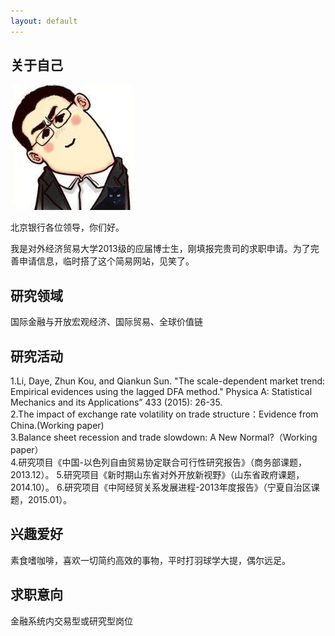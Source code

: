 ```yaml
---
layout: default
---
```


## 关于自己

<img class="profile-picture" src="sherlock.jpg">

北京银行各位领导，你们好。

我是对外经济贸易大学2013级的应届博士生，刚填报完贵司的求职申请。为了完善申请信息，临时搭了这个简易网站，见笑了。

## 研究领域

国际金融与开放宏观经济、国际贸易、全球价值链

## 研究活动

1.Li, Daye, Zhun Kou, and Qiankun Sun. "The scale-dependent market trend: Empirical evidences using the lagged DFA method." Physica A: Statistical Mechanics and its Applications” 433 (2015): 26-35.   
2.The impact of exchange rate volatility on trade structure：Evidence from China.(Working paper)   
3.Balance sheet recession and trade slowdown: A New Normal?（Working paper）    
4.研究项目《中国-以色列自由贸易协定联合可行性研究报告》（商务部课题，2013.12）。
5.研究项目《新时期山东省对外开放新视野》（山东省政府课题，2014.10）。
6.研究项目《中阿经贸关系发展进程-2013年度报告》（宁夏自治区课题，2015.01）。

## 兴趣爱好
素食嗜咖啡，喜欢一切简约高效的事物，平时打羽球学大提，偶尔远足。

## 求职意向
金融系统内交易型或研究型岗位
